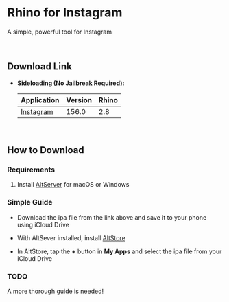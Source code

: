# Rhino for Instagram

A simple, powerful tool for Instagram

&nbsp;

## Download Link

* **Sideloading (No Jailbreak Required):** 
   
    | Application | Version | Rhino |
    | --- | --- | --- |
    | [Instagram](https://mega.nz/file/cIoRGDKQ#NctMBGd3fXB1NaN_8tiUTTPl0xqk69t0XYJuD-2t3NQ) | 156.0 | 2.8 |

        
&nbsp;

## How to Download

### Requirements

1. Install [AltServer](https://altstore.io/) for macOS or Windows 

### Simple Guide

* Download the ipa file from the link above and save it to your phone using iCloud Drive 

* With AltSever installed, install [AltStore](https://altstore.io/faq/)  

* In AltStore, tap the **+** button in **My Apps** and select the ipa file from your iCloud Drive 



### TODO 
A more thorough guide is needed!  

